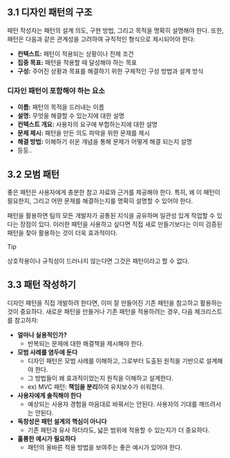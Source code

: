 ## 3.1 디자인 패턴의 구조
패턴 작성자는 패턴의 설계 의도, 구현 방법, 그리고 목적을 명확히 설명해야 한다.
또한, 패턴은 다음과 같은 관계성을 고려하여 규칙적인 형식으로 제시되어야 한다:

- **컨텍스트:**
  패턴이 적용되는 상황이나 전제 조건
- **집중 목표:**
  패턴을 적용할 때 달성해야 하는 목표
- **구성:**
  주어진 상황과 목표를 해결하기 위한 구체적인 구성 방법과 설계 방식

### 디자인 패턴이 포함해야 하는 요소
- **이름:** 패턴의 목적을 드러내는 이름
- **설명:** 무엇을 해결할 수 있는지에 대한 설명
- **컨텍스트 개요:** 사용자의 요구에 부합하는지에 대한 설명
- **문제 제시:** 패턴을 만든 의도 파악을 위한 문제를 제시
- **해결 방법:** 이해하기 쉬운 개념을 통해 문제가 어떻게 해결 되는지 설명
- 등등..

## 3.2 모범 패턴
좋은 패턴은 사용자에게 충분한 참고 자료와 근거를 제공해야 한다.
특히, 왜 이 패턴이 필요한지, 그리고 어떤 문제를 해결하는지를 명확히 설명할 수 있어야 한다.

패턴을 활용하면 팀의 모든 개발자가 공통된 지식을 공유하며 일관성 있게 작업할 수 있다는 장점이 있다.
이러한 패턴을 사용하고 싶다면 직접 새로 만들기보다는 이미 검증된 패턴을 찾아 활용하는 것이 더욱 효과적이다.

> [!Tip]
> 상호작용이나 규칙성이 드러나지 않는다면 그것은 패턴이라고 할 수 없다.

## 3.3 패턴 작성하기
디자인 패턴을 직접 개발하려 한다면, 이미 잘 만들어진 기존 패턴을 참고하고 활용하는 것이 중요하다.
새로운 패턴을 만들거나 기존 패턴을 적용하려는 경우, 다음 체크리스트를 참고하자:

- **얼마나 실용적인가?**
	- 반복되는 문제에 대한 해결책을 제시해야 한다.
- **모범 사례를 염두에 둔다**
	- 디자인 패턴은 모범 사례를 이해하고, 그로부터 도출된 원칙을 기반으로 설계해야 한다.
	- 그 방법들이 왜 효과적이었는지 원칙을 이해하고 설계한다.
	- ex) MVC 패턴: **책임을 분리**하여 유지보수가 쉬워졌다.
- **사용자에게 솔직해야 한다**
	- 예상되는 사용자 경험을 마음대로 바꿔서는 안된다. 사용자의 기대를 깨뜨려서는 안된다.
- **독창성은 패턴 설계의 핵심이 아니다**
	- 기존 패턴과 유사 하더라도, 넓은 범위에 적용할 수 있는지가 더 중요하다.
- **훌륭한 예시가 필요하다**
	- 패턴의 올바른 적용 방법을 보여주는 좋은 예시가 있어야 한다.

